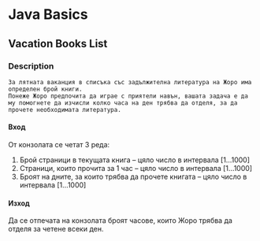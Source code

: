 # Java Basics

## Vacation Books List

### Description

    За лятната ваканция в списъка със задължителна литература на Жоро има определен брой книги.
    Понеже Жоро предпочита да играе с приятели навън, вашата задача е да му помогнете да изчисли колко часа на ден трябва да отделя, за да прочете необходимата литература.

#### Вход

От конзолата се четат 3 реда:

1. Брой страници в текущата книга – цяло число в интервала [1…1000]
2. Страници, които прочита за 1 час – цяло число в интервала [1…1000]
3. Броят на дните, за които трябва да прочете книгата – цяло число в интервала [1…1000]

#### Изход

Да се отпечата на конзолата броят часове, които Жоро трябва да отделя за четене всеки ден.